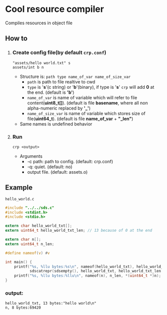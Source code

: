# Cool resource compiler
Compiles resources in object file

## How to
1. ### Create config file(by default `crp.conf`)
    ```
    "assets/hello world.txt" s
    assets/int b n
    ```
    * Structure is: `path type name_of_var name_of_size_var`
        * `path` is path to file realtive to cwd
        * `type` is '**s**'(c string) or '**b**'(binary), if type is '**s**' `crp` will add **0** at the end. (default is **'b'**)
        * `name_of_var` is name of variable which will refer to file content(**uint8_t[]**). (default is file **basename**, where all non alpha-numeric replaced by **'_'**)
        * `name_of_size_var` is name of variable which stores size of file(**uint64_t**). (default is file **name_of_var** + **"_len"**)
    * Same names is undefined behavior
2. ### Run
    ```
    crp <output>
    ```
    * Arguments
      * -c path: path to config. (default: crp.conf)
      * -q: quiet. (default: no)
      * output file. (default: assets.o)

## Example
`hello_world.c`
```c
#include "../../sds.c"
#include <stdint.h>
#include <stdio.h>

extern char hello_world_txt[];
extern uint64_t hello_world_txt_len; // 13 because of 0 at the end

extern char n[];
extern uint64_t n_len;

#define nameof(v) #v

int main() {
    printf("%s, %llu bytes:%s\n", nameof(hello_world_txt), hello_world_txt_len,
           sdscatrepr(sdsempty(), hello_world_txt, hello_world_txt_len - 1));
    printf("%s, %llu bytes:%llu\n", nameof(n), n_len, *(uint64_t *)n);
}
```

### output:
```
hello_world_txt, 13 bytes:"hello world\n"
n, 8 bytes:69420
```
